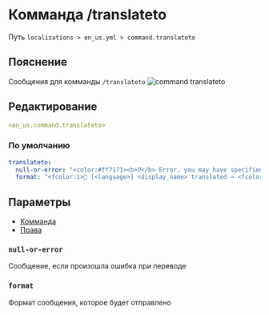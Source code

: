 # Комманда /translateto
Путь `localizations > en_us.yml > command.translateto`

## Пояснение
Сообщения для комманды `/translateto`
![command translateto](/commandtranslateto.png)

## Редактирование
```yaml
<en_us.command.translateto>
```

### По умолчанию
```yaml
translateto:
  null-or-error: "<color:#ff7171><b>⁉</b> Error, you may have specified an unsupported language"
  format: "<fcolor:1>📖 [<language>] <display_name> translated → <fcolor:2><message>"
```

## Параметры

- [Комманда](/docs/command/translateto/)
- [Права](/docs/permission/command/translateto/)

### `null-or-error`

Сообщение, если произошла ошибка при переводе

### `format`

Формат сообщения, которое будет отправлено

